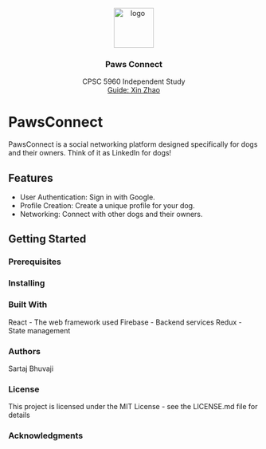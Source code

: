 <br />
<div align="center">
  <a href="https://github.com/SartajBhuvaji/Data-Science-Project/tree/main/">
    <img src="Images/logo.png" alt="logo" width="80" height="80">
  </a>

<h3 align="center">Paws Connect</h3>

  <p align="center">
    CPSC 5960 Independent Study
    <br />
    <a href="https://qhd-zhaoxin.github.io/index.html">Guide: Xin Zhao</a>
    <br />
    <!-- <a href="https://github.com/SartajBhuvaji">Sartaj Bhuvaji</a> -->
  </p>
</div>


# PawsConnect

PawsConnect is a social networking platform designed specifically for dogs and their owners. Think of it as LinkedIn for dogs!

## Features

- User Authentication: Sign in with Google.
- Profile Creation: Create a unique profile for your dog.
- Networking: Connect with other dogs and their owners.

## Getting Started


### Prerequisites


### Installing


### Built With
React - The web framework used
Firebase - Backend services
Redux - State management


### Authors
Sartaj Bhuvaji

### License
This project is licensed under the MIT License - see the LICENSE.md file for details

### Acknowledgments
